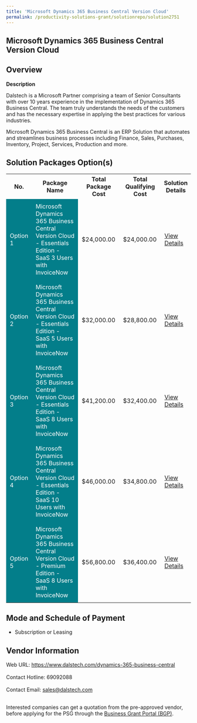 ```yaml
---
title: 'Microsoft Dynamics 365 Business Central Version Cloud'
permalink: /productivity-solutions-grant/solutionrepo/solution2751
---
```


## Microsoft Dynamics 365 Business Central Version Cloud

## Overview

**Description**

Dalstech is a Microsoft Partner comprising a team of Senior Consultants with over 10 years experience in the implementation of Dynamics 365 Business Central. The team truly understands the needs of the customers and has the necessary expertise in applying the best practices for various industries. 

Microsoft Dynamics 365 Business Central is an ERP Solution that automates and streamlines business processes including Finance, Sales, Purchases, Inventory, Project, Services, Production and more.

## Solution Packages Option(s)

<table>
<tr>
<th><b>No.</b></th>
<th><b>Package Name</b></th>
<th><b>Total Package Cost</b></th>
<th><b>Total Qualifying Cost</b></th>
<th><b>Solution Details</b></th>
</tr>
<tr>
<td style='padding: 10px; background-color: #037E8A; color: #FFFFFF;'>Option 1</td>
<td style='padding: 10px; background-color: #037E8A; color: #FFFFFF;'>Microsoft Dynamics 365 Business Central Version Cloud - Essentials Edition - SaaS 3 Users with InvoiceNow</td>
<td style='padding: 10px;'>$24,000.00</td>
<td style='padding: 10px;'>$24,000.00</td>
<td style='padding: 10px;'><a href='https://www.gobusiness.gov.sg/images/psg/Dalstech_MD365_20210464_Desensitised_Annex_3_Part_1.pdf' target='_blank'>View Details</a></td>
</tr>
<tr>
<td style='padding: 10px; background-color: #037E8A; color: #FFFFFF;'>Option 2</td>
<td style='padding: 10px; background-color: #037E8A; color: #FFFFFF;'>Microsoft Dynamics 365 Business Central Version Cloud - Essentials Edition - SaaS 5 Users with InvoiceNow</td>
<td style='padding: 10px;'>$32,000.00</td>
<td style='padding: 10px;'>$28,800.00</td>
<td style='padding: 10px;'><a href='https://www.gobusiness.gov.sg/images/psg/Dalstech_MD365_20210464_Desensitised_Annex_3_Part_2.pdf' target='_blank'>View Details</a></td>
</tr>
<tr>
<td style='padding: 10px; background-color: #037E8A; color: #FFFFFF;'>Option 3</td>
<td style='padding: 10px; background-color: #037E8A; color: #FFFFFF;'>Microsoft Dynamics 365 Business Central Version Cloud - Essentials Edition - SaaS 8 Users with InvoiceNow</td>
<td style='padding: 10px;'>$41,200.00</td>
<td style='padding: 10px;'>$32,400.00</td>
<td style='padding: 10px;'><a href='https://www.gobusiness.gov.sg/images/psg/Dalstech_MD365_20210464_Desensitised_Annex_3_Part_3.pdf' target='_blank'>View Details</a></td>
</tr>
<tr>
<td style='padding: 10px; background-color: #037E8A; color: #FFFFFF;'>Option 4</td>
<td style='padding: 10px; background-color: #037E8A; color: #FFFFFF;'>Microsoft Dynamics 365 Business Central Version Cloud - Essentials Edition - SaaS 10 Users with InvoiceNow</td>
<td style='padding: 10px;'>$46,000.00</td>
<td style='padding: 10px;'>$34,800.00</td>
<td style='padding: 10px;'><a href='https://www.gobusiness.gov.sg/images/psg/Dalstech_MD365_20210464_Desensitised_Annex_3_Part_4.pdf' target='_blank'>View Details</a></td>
</tr>
<tr>
<td style='padding: 10px; background-color: #037E8A; color: #FFFFFF;'>Option 5</td>
<td style='padding: 10px; background-color: #037E8A; color: #FFFFFF;'>Microsoft Dynamics 365 Business Central Version Cloud - Premium Edition - SaaS 8 Users with InvoiceNow</td>
<td style='padding: 10px;'>$56,800.00</td>
<td style='padding: 10px;'>$36,400.00</td>
<td style='padding: 10px;'><a href='https://www.gobusiness.gov.sg/images/psg/Dalstech_MD365_20210464_Desensitised_Annex_3_Part_5.pdf' target='_blank'>View Details</a></td>
</tr>
</table>

## Mode and Schedule of Payment

 - Subscription or Leasing

## Vendor Information

 Web URL: https://www.dalstech.com/dynamics-365-business-central <br><br>Contact Hotline: 69092088 <br><br>Contact Email: sales@dalstech.com <br><br>

Interested companies can get a quotation from the pre-approved vendor, before applying for the PSG through the <a href='https://www.businessgrants.gov.sg/' target='_blank' rel='noopener'>Business Grant Portal (BGP)</a>.

<script src="/jquery/resize-tables.js"></script>
